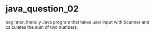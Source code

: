 # java_question_02
beginner_friendly Java program that takes user input with Scanner and calculates the sum of two numbers.
